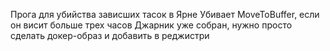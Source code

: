 Прога для убийства зависших тасок в Ярне
Убивает MoveToBuffer, если он висит больше трех часов 
Джарник уже собран, нужно просто сделать докер-образ и добавить в реджистри
